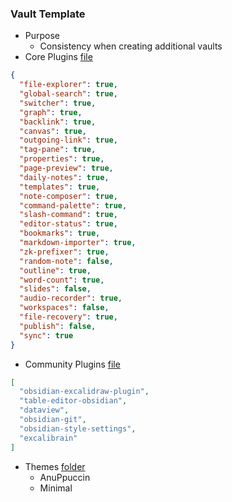### Vault Template

- Purpose
	- Consistency when creating additional vaults
- Core Plugins [file](.obsidian/core-plugins.json)
```json
{
  "file-explorer": true,
  "global-search": true,
  "switcher": true,
  "graph": true,
  "backlink": true,
  "canvas": true,
  "outgoing-link": true,
  "tag-pane": true,
  "properties": true,
  "page-preview": true,
  "daily-notes": true,
  "templates": true,
  "note-composer": true,
  "command-palette": true,
  "slash-command": true,
  "editor-status": true,
  "bookmarks": true,
  "markdown-importer": true,
  "zk-prefixer": true,
  "random-note": false,
  "outline": true,
  "word-count": true,
  "slides": false,
  "audio-recorder": true,
  "workspaces": false,
  "file-recovery": true,
  "publish": false,
  "sync": true
}
```
- Community Plugins [file](.obsidian/community-plugins.json)
```json
[
  "obsidian-excalidraw-plugin",
  "table-editor-obsidian",
  "dataview",
  "obsidian-git",
  "obsidian-style-settings",
  "excalibrain"
]
```
- Themes [folder](.obsidian/themes)
	- AnuPpuccin
	- Minimal